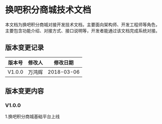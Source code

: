 # 换吧积分商城技术文档

本文档为换吧积分商城对接开发技术文档，主要面向架构师、开发工程师等角色，主要包含功能介绍、对接方式、接口说明等，开发者能通过该文档完成系统对接。

## 版本变更记录

| **版本号** | **修改人** | **修改日期** |
| :---: | :---: | :---: |
| V1.0.0 | 万鸿辉 | 2018-03-06 |

## 版本变更内容

### V1.0.0

1.换吧积分商城基础平台上线

